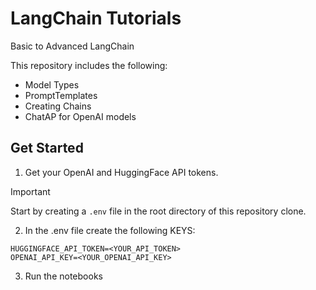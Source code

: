 # LangChain Tutorials
Basic to Advanced LangChain

This repository includes the following:
- Model Types
- PromptTemplates
- Creating Chains
- ChatAP for OpenAI models

## Get Started

1. Get your OpenAI and HuggingFace API tokens.

> [!IMPORTANT]  
> Start by creating a `.env` file in the root directory of this repository clone.

2. In the .env file create the following KEYS:
```
HUGGINGFACE_API_TOKEN=<YOUR_API_TOKEN>
OPENAI_API_KEY=<YOUR_OPENAI_API_KEY>
```
3. Run the notebooks 
